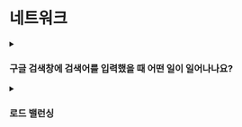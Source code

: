 # 네트워크

<details>
    <summary><h3>구글 검색창에 검색어를 입력했을 때 어떤 일이 일어나나요?</h3></summary>
    <p>웹 브라우저, 네트워크, 서버, 검색 엔진 전반의 동작 원리를 종합적으로 설명할 수 있는지 확인하려는 의도</p>
    <br>
    <h3>1. 사용자 입력</h3>
    <ul>
      <li>사용자가 브라우저 검색창에 검색어를 입력</li>
      <li>브라우저는 입력이 URL인지, 검색어인지 판단 (URL: www.google.com, 검색어: 강아지)</li>
    </ul>
    <br>
    <h3>2. 요청 생성</h3>
    <ul>
      <li>검색어일 경우, 브라우저는 기본 검색 엔진(구글)에 요청을 보낼 URL을 만듦<br>
      ex) https://www.google.com/search?q=강아지
      </li>
    </ul>
    <ul>
      <li>이 URL에 대한 HTTP 요청이 생성됨</li>
    </ul>
    <br>
    <h3>3. 네트워크 계층</h3>
    <ul>
    <li>DNS 조회: www.google.com → 실제 서버 IP 주소로 변환</li>
    <li>TCP 연결 수립: 3-way handshake</li>
    <li>TLS/SSL 핸드셰이크: HTTPS 암호화 연결 수립</li>
    <li>브라우저가 보낼 준비를 마치면, HTTP 요청이 구글 서버로 전송됨</li>
    </ul>
    <br>
    <details>
    <summary><b>TCP 3-way Handshake vs TLS/SSL Handshake</b></summary>
        <h4>TCP 3-way Handshake</h4>
        <ul>
            <li>위치: 전송 계층(4계층)</li>
            <li>목적: 신뢰성 있는 연결 수립</li>
        </ul>
        <p>패킷이 유실되지 않고, 순서대로 도착하며, 양쪽이 서로 데이터를 주고받을 준비가 되어 있음을 확인</p>
        <ul>
            <li>결과: **데이터를 안전하게 주고받을 파이프라인 확보**</li>
        </ul>
        <h4>TLS/SSL Handshake</h4>
        <ul>
            <li>위치: TCP 위, 주로 세션 계층(5계층)</li>
            <li>목적: 보안 통신을 위한 암호화 세션 확립</li>
            <li>서버 인증서 검증(진짜 구글 서버 맞는지 확인)</li>
            <li>키 교환 → 대칭키(세션 키) 공유</li>
            <li>암호화 알고리즘 협상</li>
        </ul>
        <ul>
            <li>결과: **그 파이프라인 위에 자물쇠를 설치해서 도청, 변조를 막음**</li>
        </ul>
        <p>* 추가) TLS Handshake</p>
    </details>
    <br>
    <h3>4. 구글 서버 처리</h3>
    <ul>
    <li>구글의 로드밸런서가 가장 가까운 데이터센터로 트래픽을 분산</li>
    <li>검색 요청을 받은 검색 엔진 서버가 동작
        <ul>
        <li>인덱스 서버: 미리 크롤링, 저장된 웹페이지 인덱스에서 관련 문서 검색</li>
        <li>랭킹 알고리즘: 페이지랭크, 최신성, 사용자 선호, 광고 여부 등을 고려해 결과 순서 결정</li>
        <li>캐싱: 자주 검색되는 쿼리는 캐시에서 빠르게 응답</li>
        </ul>
    </li>
    </ul>
    <br>
    <h3>5. 응답 반환</h3>
    <ul>
      <li>구글 서버가 검색 결과 페이지(HTML)를 생성해 브라우저로 전송</li>
      <li>브라우저는 HTML, CSS, JS, 이미지 등을 렌더링해서 사용자가 보는 결과 화면을 그림 </li>
    </ul>
    <br>
    <h3>6. 사용자 경험</h3>
    <ul>
      <li>사용자는 검색 결과 페이지를 확인</li>
      <li>(추가로) 브라우저는 오토컴플리트, 쿠키 기반 개인화, 로컬 캐시 등을 통해 더 빠르고 맞춤화된 결과 제공</li>
    </ul>

  </details>
</details>

<details>
    <summary><h3>로드 밸런싱</h3></summary>
    <br>
    <h3>로드 밸런싱이란?</h3>
    <p>
        서버의 트래픽을 적절히 분산해 <strong>성능, 가용성, 안정성</strong>을 향상시키는 방법<br>
        단순히 서버를 늘리거나 튜닝하는 것만으로는 비용 최적화에 한계가 있기 때문에, 로드 밸런싱이 중요함!<br>
    </p>
    <br>
    <h3>계층에 따른 분류 (OSI 기준)</h3>
    <h4>🔹 L4 로드 밸런서 (전송 계층)</h4>
    <ul>
        <li>TCP/UDP 기반의 <strong>IP 주소 + 포트 번호</strong>로 트래픽을 분산</li>
        <li>속도가 빠르고 단순한 방식</li>
    </ul>
    <br>
    <h4>🔹 L7 로드 밸런서 (애플리케이션 계층)</h4>
    <ul>
        <li><strong>HTTP 헤더, URL, 쿠키, 세션</strong> 등의 정보를 기반으로 분산</li>
        <li>요청 내용을 분석하여 세밀하게 라우팅 가능</li>
        <li>복잡한 웹 애플리케이션에 적합</li>
    </ul>
    <br>
    <p>
        💡 대기업, 금융권은 비용보다 무중단 서비스, 보안, 성능을 더 중요하게 생각해서 고가의 하드웨어 로드 밸런서를 적극 활용함.
    </p>
    <br>
    <h3>부하 분산 알고리즘</h3>
    <h3>✔️ 정적(static) 방식</h3>
    <ul>
        <li>사전에 설정된 기준에 따라 트래픽 분산</li>
        <li>서버 상태 변화 고려 X</li>
    </ul>
    <h4>1. Round Robin (라운드 로빈)</h4>
    <ul>
        <li>서버에 순서대로 요청을 분산</li>
        <li>모든 서버의 성능이 같고, 요청의 처리량도 비슷할 때 잘 작동함.</li>
        <li><strong>한계:</strong>모든 요청이 동일한 처리량을 갖고 있지 않음.<br>
        단순히 순서대로 분산하면 무거운 요청이 몰린 서버는 과부하가 되고, 다른 서버는 한가해짐 (= 비효율적으로 자원 사용)<br>
        무거운 요청이 걸린 서버는 처리가 느려, 다음 요청도 밀리게 되고 사용자는 응답이 느려졌다고 느낌. </li><br>
    </ul>
    <h4>2. Weighted Round Robin (가중 라운드 로빈)</h4>
    <ul>
        <li>각 서버의 성능이 다를 때 성능 좋은 서버에 더 많은 요청 할당</li><br>
    </ul>
    <h4>3. IP Hash (IP 해시 기반)</h4>
    <ul>
        <li>클라이언트 IP를 해싱해 항상 같은 서버로 요청을 보냄</li>
        <li>세션 유지를 위해 사용 (ex. 로그인 유지, 장바구니 등)</li>
        <li>세션 고정(sticky session)이 필요한 서비스에서 사용</li><br>
    </ul>
    <br>
    <h3>✔️ 동적 방식</h3>
    <ul>
        <li>실시간 서버 상태(부하, 응답 시간 등)를 기준으로 분산</li>
        <li>서버 성능/상태 반영</li>
    </ul>
    <h4>1. Dynamic Weighted Round Robin (다이나믹 가중 라운드 로빈)</h4>
    <ul>
        <li>서버 응답 시간, 지연 시간 등을 기준으로 <strong>실시간 가중치 조정</strong></li><br>
    </ul>
    <h4>2. Least Connection (최소 연결 수 기반)</h4>
    <ul>
        <li>현재 연결된 클라이언트 수가 가장 적은 서버에 요청 분산</li>
        <li>요청 처리 시간이 다양한 환경에 효율적</li><br>
    </ul>
    <h4>3. Least Response Time (최소 응답 시간 기반)</h4>
    <ul>
        <li>응답 시간이 가장 빠른 서버로 요청을 분산</li><br>
    </ul>
    <br><br>
    <h3>실무에서 자주 쓰이는 알고리즘</h3>
    <table border="1" cellpadding="5" cellspacing="0">
        <thead>
        <tr>
            <th>상황</th>
            <th>자주 쓰는 알고리즘</th>
        </tr>
        </thead>
        <tbody>
        <tr>
            <td>서버 성능/요청 무게가 비슷함</td>
            <td>Round Robin + Health Check</td>
        </tr>
        <tr>
            <td>요청 처리 시간이 다양함</td>
            <td>Least Connection</td>
        </tr>
        <tr>
            <td>서버 성능이 다름</td>
            <td>Weighted Round Robin</td>
        </tr>
        <tr>
            <td>응답 속도 기준</td>
            <td>Least Response Time</td>
        </tr>
        <tr>
            <td>세션 유지가 필요</td>
            <td>IP Hash</td>
        </tr>
        <tr>
            <td>API 경로에 따라 분기</td>
            <td>L7 Path 기반 분산</td>
        </tr>
        </tbody>
    </table>

</details>
